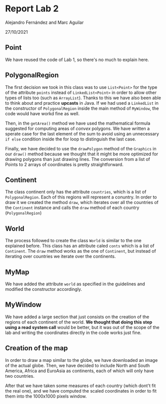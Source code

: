 # Report Lab 2
Alejandro Fernández and Marc Aguilar

27/10/2021

## Point
We have reused the code of Lab 1, so there's no much to explain here.

## PolygonalRegion
The first decision we took in this class was to use `List<Point>` for the type of the attribute `points` instead of `LinkedList<Point>` in order to allow other types of lists too (such as `ArrayList`). Thanks to this we have also been able to think about and practice **upcasts** in Java. If we had used a `LinkedList` in the constructor of `PolygonalRegion` inside the main method of `MyWindow`, the code would have workd fine as well.

Then, in the `getArea()` method we have used the mathematical formula suggested for computing areas of _convex_ polygons. We have written a sperate case for the last element of the sum to avoid using an unnecessary `if else` condition inside the for loop to distinguish the last case.

Finally, we have decided to use the `drawPolygon` method of the `Graphics` in our `draw()` method because we thought that it might be more optimized for drawing polygons than just drawing lines. The conversion from a list of Points to 2 arrays of coordinates is pretty straightforward.

## Continent
The class continent only has the attribute `countries`, which is a list of `PolygonalRegion`. Each of this regions will represent a conuntry. In order to draw it we created the method `draw`, which iterates over all the countries of the `Continent` instance and calls the `draw` method of each country (`PolygonalRegion`)

## World
The process followed to create the class `World` is similar to the one explained before. This class has an attribute caled `conts` which is a list of `Continent`. The `draw` method works as the one of `Continent`, but instead of iterating over countries we iterate over the continents. 

## MyMap
We have added the attribute `world` as specified in the guidelines and modified the constructor accordingly.

## MyWindow
We have added a large section that just consists on the creation of the regions of each continent of the world. **We thought that doing this step using a read system call** would be better, but it was out of the scope of the lab and writing the coordinates directly in the code works just fine.

## Creation of the map
In order to draw a map similar to the globe, we have downloaded an image of the actual globe. Then, we have decided to include North and South America, Africa and EuroAsia as continents, each of which will only have two countries. 

After that we have taken some measures of each country (which dont't fit the real one), and we have computed the scaled coordinates in order to fit them into the 1000x1000 pixels window. 